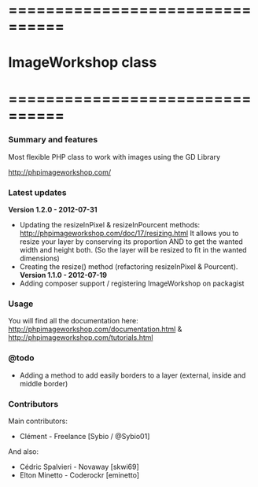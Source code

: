 # ================================
# ImageWorkshop class
# ================================

### Summary and features
Most flexible PHP class to work with images using the GD Library

http://phpimageworkshop.com/

### Latest updates

**Version 1.2.0 - 2012-07-31**
- Updating the resizeInPixel & resizeInPourcent methods: http://phpimageworkshop.com/doc/17/resizing.html
It allows you to resize your layer by conserving its proportion AND to get the wanted width and height both.
(So the layer will be resized to fit in the wanted dimensions)
- Creating the resize() method (refactoring resizeInPixel & Pourcent).
**Version 1.1.0 - 2012-07-19**
- Adding composer support / registering ImageWorkshop on packagist

### Usage
You will find all the documentation here: http://phpimageworkshop.com/documentation.html & http://phpimageworkshop.com/tutorials.html

### @todo
- Adding a method to add easily borders to a layer (external, inside and middle border)

### Contributors
Main contributors:
- Clément - Freelance [Sybio / @Sybio01]
          
And also:
- Cédric Spalvieri - Novaway [skwi69]
- Elton Minetto - Coderockr [eminetto]